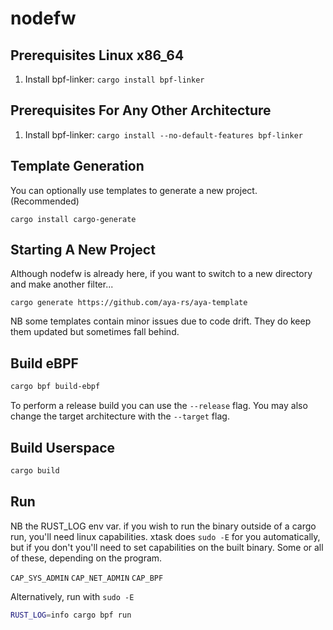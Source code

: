 # nodefw

## Prerequisites Linux x86_64

1. Install bpf-linker: `cargo install bpf-linker`

## Prerequisites For Any Other Architecture

1. Install bpf-linker: `cargo install --no-default-features bpf-linker`

## Template Generation
You can optionally use templates to generate a new project. (Recommended)

`cargo install cargo-generate`

## Starting A New Project
Although nodefw is already here, if you want to switch to a new directory and make
another filter...

`cargo generate https://github.com/aya-rs/aya-template`

NB some templates contain minor issues due to code drift. They do keep them updated
but sometimes fall behind.

## Build eBPF

```bash
cargo bpf build-ebpf
```

To perform a release build you can use the `--release` flag.
You may also change the target architecture with the `--target` flag.

## Build Userspace

```bash
cargo build
```

## Run
NB the RUST_LOG env var. if you wish to run the binary outside of a cargo run, you'll need linux capabilities.  xtask does `sudo -E` for you automatically, but if you don't you'll need to set
capabilities on the built binary.  Some or all of these, depending on the program.

`CAP_SYS_ADMIN`
`CAP_NET_ADMIN`
`CAP_BPF`

Alternatively, run with `sudo -E`

```bash
RUST_LOG=info cargo bpf run
```
